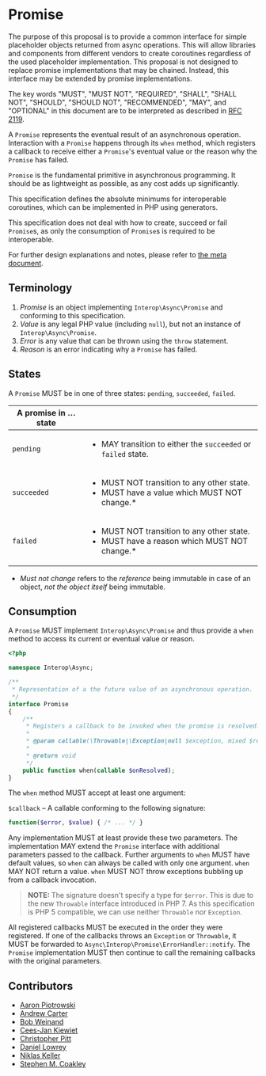 # Promise

The purpose of this proposal is to provide a common interface for simple placeholder objects returned from async operations. This will allow libraries and components from different vendors to create coroutines regardless of the used placeholder implementation. This proposal is not designed to replace promise implementations that may be chained. Instead, this interface may be extended by promise implementations.

The key words "MUST", "MUST NOT", "REQUIRED", "SHALL", "SHALL NOT", "SHOULD",
"SHOULD NOT", "RECOMMENDED", "MAY", and "OPTIONAL" in this document are to be
interpreted as described in [RFC 2119][].

A `Promise` represents the eventual result of an asynchronous operation. Interaction with a `Promise` happens through its `when` method, which registers a callback to receive either a `Promise`'s eventual value or the reason why the `Promise` has failed.

`Promise` is the fundamental primitive in asynchronous programming. It should be as lightweight as possible, as any cost adds up significantly.

This specification defines the absolute minimums for interoperable coroutines, which can be implemented in PHP using generators.

This specification does not deal with how to create, succeed or fail `Promise`s, as only the consumption of `Promise`s is required to be interoperable.

For further design explanations and notes, please refer to [the meta document](META.md).

## Terminology

1. _Promise_ is an object implementing `Interop\Async\Promise` and conforming to this specification.
2. _Value_ is any legal PHP value (including `null`), but not an instance of `Interop\Async\Promise`.
3. _Error_ is any value that can be thrown using the `throw` statement.
4. _Reason_ is an error indicating why a `Promise` has failed.

## States

A `Promise` MUST be in one of three states: `pending`, `succeeded`, `failed`.

| A promise in … state | &nbsp; |
|----------------------|--------|
|`pending`  | <ul><li>MAY transition to either the `succeeded` or `failed` state.</li></ul>                                |
|`succeeded`| <ul><li>MUST NOT transition to any other state.</li><li>MUST have a value which MUST NOT change.*</li></ul>  |
|`failed`   | <ul><li>MUST NOT transition to any other state.</li><li>MUST have a reason which MUST NOT change.*</li></ul> |

* _Must not change_ refers to the _reference_ being immutable in case of an object, _not the object itself_ being immutable.

## Consumption

A `Promise` MUST implement `Interop\Async\Promise` and thus provide a `when` method to access its current or eventual value or reason.

```php
<?php

namespace Interop\Async;

/**
 * Representation of a the future value of an asynchronous operation.
 */
interface Promise
{
    /**
     * Registers a callback to be invoked when the promise is resolved.
     *
     * @param callable(\Throwable|\Exception|null $exception, mixed $result) $onResolved
     *
     * @return void
     */
    public function when(callable $onResolved);
}
```

The `when` method MUST accept at least one argument:

`$callback` – A callable conforming to the following signature:

```php
function($error, $value) { /* ... */ }
```

Any implementation MUST at least provide these two parameters. The implementation MAY extend the `Promise` interface with additional parameters passed to the callback. Further arguments to `when` MUST have default values, so `when` can always be called with only one argument. `when` MAY NOT return a value. `when` MUST NOT throw exceptions bubbling up from a callback invocation.

> **NOTE:** The signature doesn't specify a type for `$error`. This is due to the new `Throwable` interface introduced in PHP 7. As this specification is PHP 5 compatible, we can use neither `Throwable` nor `Exception`.

All registered callbacks MUST be executed in the order they were registered. If one of the callbacks throws an `Exception` or `Throwable`, it MUST be forwarded to `Async\Interop\Promise\ErrorHandler::notify`. The `Promise` implementation MUST then continue to call the remaining callbacks with the original parameters.

## Contributors

* [Aaron Piotrowski](https://github.com/trowski)
* [Andrew Carter](https://github.com/AndrewCarterUK)
* [Bob Weinand](https://github.com/bwoebi)
* [Cees-Jan Kiewiet](https://github.com/WyriHaximus)
* [Christopher Pitt](https://github.com/assertchris)
* [Daniel Lowrey](https://github.com/rdlowrey)
* [Niklas Keller](https://github.com/kelunik)
* [Stephen M. Coakley](https://github.com/coderstephen)

[RFC 2119]: http://tools.ietf.org/html/rfc2119
